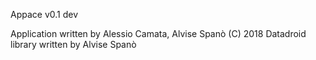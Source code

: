 
Appace v0.1 dev

Application written by Alessio Camata, Alvise Spanò (C) 2018
Datadroid library written by Alvise Spanò

